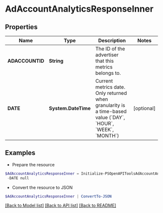 # AdAccountAnalyticsResponseInner
## Properties

Name | Type | Description | Notes
------------ | ------------- | ------------- | -------------
**ADACCOUNTID** | **String** | The ID of the advertiser that this metrics belongs to. | 
**DATE** | **System.DateTime** | Current metrics date. Only returned when granularity is a time-based value (&#x60;DAY&#x60;, &#x60;HOUR&#x60;, &#x60;WEEK&#x60;, &#x60;MONTH&#x60;) | [optional] 

## Examples

- Prepare the resource
```powershell
$AdAccountAnalyticsResponseInner = Initialize-PSOpenAPIToolsAdAccountAnalyticsResponseInner  -ADACCOUNTID null `
 -DATE null
```

- Convert the resource to JSON
```powershell
$AdAccountAnalyticsResponseInner | ConvertTo-JSON
```

[[Back to Model list]](../README.md#documentation-for-models) [[Back to API list]](../README.md#documentation-for-api-endpoints) [[Back to README]](../README.md)

